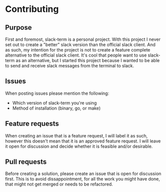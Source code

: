 Contributing
============

Purpose
-------

First and foremost, slack-term is a personal project. With this project I
never set out to create a "better" slack version than the official slack
client. And as such, my intention for the project is not to create a feature
complete alternative to the official slack client. It's cool that people 
want to use slack-term as an alternative, but I started this project because
I wanted to be able to send and receive slack messages from the terminal to
slack.

Issues
------

When posting issues please mention the following:

* Which version of slack-term you're using
* Method of installation (binary, go, or make)

Feature requests
----------------

When creating an issue that is a feature request, I will label it as such,
however this doesn't mean that it is an approved feature request. I will
leave it open for discussion and decide whether it is feasible and/or
desirable.

Pull requests
-------------

Before creating a solution, please create an issue that is open for discussion
first. This is to avoid dissappointment, for all the work you might have
done, that might not get merged or needs to be refactored.
